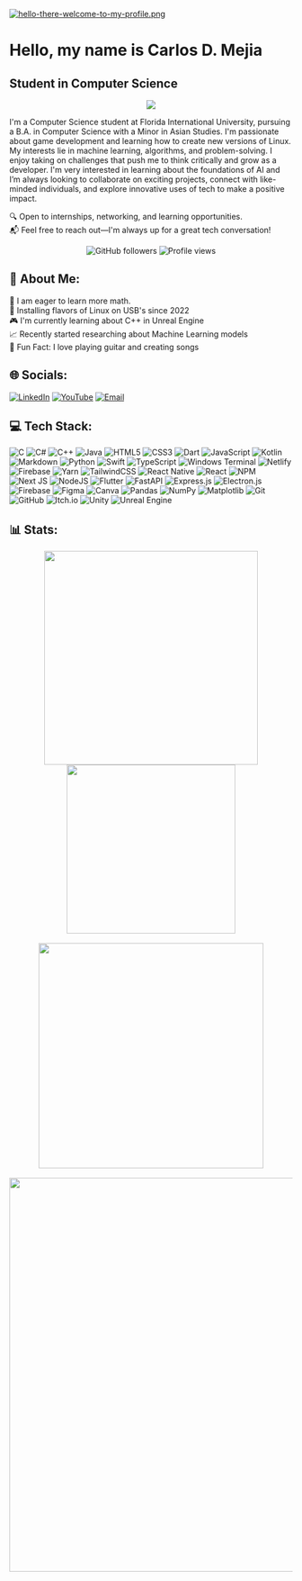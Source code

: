[![hello-there-welcome-to-my-profile.png](https://i.postimg.cc/NFcM2qzY/hello-there-welcome-to-my-profile.png)](https://postimg.cc/nj3ZN5xw)
# Hello, my name is Carlos D. Mejia
## Student in Computer Science

<p align="center">
  <img src="https://quotes-github-readme.vercel.app/api?type=horizontal&theme=dark" />
</p>

I'm a Computer Science student at Florida International University, pursuing a B.A. in Computer Science with a Minor in Asian Studies. I'm passionate about game development and learning how to create new versions of Linux. My interests lie in machine learning, algorithms, and problem-solving. I enjoy taking on challenges that push me to think critically and grow as a developer. I'm very interested in learning about the foundations of AI and I’m always looking to collaborate on exciting projects, connect with like-minded individuals, and explore innovative uses of tech to make a positive impact.

🔍 Open to internships, networking, and learning opportunities.<br>
📬 Feel free to reach out—I'm always up for a great tech conversation!

<div align="center">
  <img src="https://img.shields.io/github/followers/redhatgamer?style=for-the-badge&logo=github&labelColor=black&color=green" alt="GitHub followers"/>
  <img src="https://komarev.com/ghpvc/?username=redhatgamer&style=for-the-badge&color=green" alt="Profile views"/>
</div>


## 💫 About Me:
📖 I am eager to learn more math. <br>🐧 Installing flavors of Linux on USB's since 2022<br>🎮 I'm currently learning about C++ in Unreal Engine<br>📈 Recently started researching about Machine Learning models<br>🎵 Fun Fact: I love playing guitar and creating songs  

## 🌐 Socials:
[![LinkedIn](https://img.shields.io/badge/LinkedIn-%230077B5.svg?style=for-the-badge&logo=linkedin&logoColor=white)](https://www.linkedin.com/in/mejia5/) 
[![YouTube](https://img.shields.io/badge/YouTube-%23FF0000.svg?style=for-the-badge&logo=YouTube&logoColor=white)](https://www.youtube.com/@redhatgamer1) 
[![Email](https://img.shields.io/badge/Email-D14836?style=for-the-badge&logo=gmail&logoColor=white)](mailto:carlosdmejia.dev@gmail.com)


## 💻 Tech Stack:
![C](https://img.shields.io/badge/c-%2300599C.svg?style=for-the-badge&logo=c&logoColor=white) ![C#](https://img.shields.io/badge/c%23-%23239120.svg?style=for-the-badge&logo=csharp&logoColor=white) ![C++](https://img.shields.io/badge/c++-%2300599C.svg?style=for-the-badge&logo=c%2B%2B&logoColor=white) ![Java](https://img.shields.io/badge/java-%23ED8B00.svg?style=for-the-badge&logo=openjdk&logoColor=white) ![HTML5](https://img.shields.io/badge/html5-%23E34F26.svg?style=for-the-badge&logo=html5&logoColor=white) ![CSS3](https://img.shields.io/badge/css3-%231572B6.svg?style=for-the-badge&logo=css3&logoColor=white) ![Dart](https://img.shields.io/badge/dart-%230175C2.svg?style=for-the-badge&logo=dart&logoColor=white) ![JavaScript](https://img.shields.io/badge/javascript-%23323330.svg?style=for-the-badge&logo=javascript&logoColor=%23F7DF1E) ![Kotlin](https://img.shields.io/badge/kotlin-%237F52FF.svg?style=for-the-badge&logo=kotlin&logoColor=white) ![Markdown](https://img.shields.io/badge/markdown-%23000000.svg?style=for-the-badge&logo=markdown&logoColor=white) ![Python](https://img.shields.io/badge/python-3670A0?style=for-the-badge&logo=python&logoColor=ffdd54) ![Swift](https://img.shields.io/badge/swift-F54A2A?style=for-the-badge&logo=swift&logoColor=white) ![TypeScript](https://img.shields.io/badge/typescript-%23007ACC.svg?style=for-the-badge&logo=typescript&logoColor=white) ![Windows Terminal](https://img.shields.io/badge/Windows%20Terminal-%234D4D4D.svg?style=for-the-badge&logo=windows-terminal&logoColor=white) ![Netlify](https://img.shields.io/badge/netlify-%23000000.svg?style=for-the-badge&logo=netlify&logoColor=#00C7B7) ![Firebase](https://img.shields.io/badge/firebase-%23039BE5.svg?style=for-the-badge&logo=firebase) ![Yarn](https://img.shields.io/badge/yarn-%232C8EBB.svg?style=for-the-badge&logo=yarn&logoColor=white) ![TailwindCSS](https://img.shields.io/badge/tailwindcss-%2338B2AC.svg?style=for-the-badge&logo=tailwind-css&logoColor=white) ![React Native](https://img.shields.io/badge/react_native-%2320232a.svg?style=for-the-badge&logo=react&logoColor=%2361DAFB) ![React](https://img.shields.io/badge/react-%2320232a.svg?style=for-the-badge&logo=react&logoColor=%2361DAFB) ![NPM](https://img.shields.io/badge/NPM-%23CB3837.svg?style=for-the-badge&logo=npm&logoColor=white) ![Next JS](https://img.shields.io/badge/Next-black?style=for-the-badge&logo=next.js&logoColor=white) ![NodeJS](https://img.shields.io/badge/node.js-6DA55F?style=for-the-badge&logo=node.js&logoColor=white) ![Flutter](https://img.shields.io/badge/Flutter-%2302569B.svg?style=for-the-badge&logo=Flutter&logoColor=white) ![FastAPI](https://img.shields.io/badge/FastAPI-005571?style=for-the-badge&logo=fastapi) ![Express.js](https://img.shields.io/badge/express.js-%23404d59.svg?style=for-the-badge&logo=express&logoColor=%2361DAFB) ![Electron.js](https://img.shields.io/badge/Electron-191970?style=for-the-badge&logo=Electron&logoColor=white) ![Firebase](https://img.shields.io/badge/firebase-a08021?style=for-the-badge&logo=firebase&logoColor=ffcd34) ![Figma](https://img.shields.io/badge/figma-%23F24E1E.svg?style=for-the-badge&logo=figma&logoColor=white) ![Canva](https://img.shields.io/badge/Canva-%2300C4CC.svg?style=for-the-badge&logo=Canva&logoColor=white) ![Pandas](https://img.shields.io/badge/pandas-%23150458.svg?style=for-the-badge&logo=pandas&logoColor=white) ![NumPy](https://img.shields.io/badge/numpy-%23013243.svg?style=for-the-badge&logo=numpy&logoColor=white) ![Matplotlib](https://img.shields.io/badge/Matplotlib-%23ffffff.svg?style=for-the-badge&logo=Matplotlib&logoColor=black) ![Git](https://img.shields.io/badge/git-%23F05033.svg?style=for-the-badge&logo=git&logoColor=white) ![GitHub](https://img.shields.io/badge/github-%23121011.svg?style=for-the-badge&logo=github&logoColor=white) ![Itch.io](https://img.shields.io/badge/Itch-%23FF0B34.svg?style=for-the-badge&logo=Itch.io&logoColor=white) ![Unity](https://img.shields.io/badge/unity-%23000000.svg?style=for-the-badge&logo=unity&logoColor=white) ![Unreal Engine](https://img.shields.io/badge/unrealengine-%23313131.svg?style=for-the-badge&logo=unrealengine&logoColor=white)

## 📊 Stats:
<div align="center">
  <img src="https://github-readme-stats.vercel.app/api?username=redhatgamer&theme=dracula&hide_border=false&include_all_commits=true&count_private=true" width="380" />
  <img src="https://github-readme-stats.vercel.app/api/top-langs/?username=redhatgamer&theme=dracula&hide_border=false&include_all_commits=true&count_private=true&layout=compact" width="300" />
  
</div>

<br/>

<div align="center">
  <img src="https://nirzak-streak-stats.vercel.app/?user=redhatgamer&theme=dracula&hide_border=false" width="400" />
</div>

<br/>

<div align="center">
  <img src="https://github-profile-trophy.vercel.app/?username=redhatgamer&theme=dracula&no-frame=false&no-bg=false&margin-w=4" width="700" />
</div>



